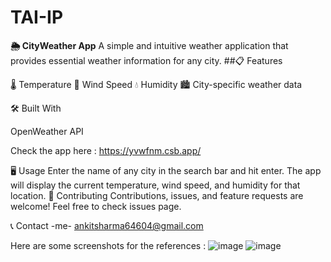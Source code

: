 # TAI-IP

**🌦️ CityWeather App**
A simple and intuitive weather application that provides essential weather information for any city.
##📋 Features

🌡️ Temperature
💨 Wind Speed
💧 Humidity
🏙️ City-specific weather data

🛠️ Built With

OpenWeather API

Check the app here : https://yvwfnm.csb.app/

🖥️ Usage
Enter the name of any city in the search bar and hit enter. The app will display the current temperature, wind speed, and humidity for that location.
🤝 Contributing
Contributions, issues, and feature requests are welcome! Feel free to check issues page.
 
📞 Contact
-me- ankitsharma64604@gmail.com 
 
 
 Here are some screenshots for the references :
![image](https://github.com/user-attachments/assets/fe773dc0-d192-491f-94b9-2ef2854fddc5)
![image](https://github.com/user-attachments/assets/9852ef0d-e9a3-480e-887d-1563fa708ee6)

